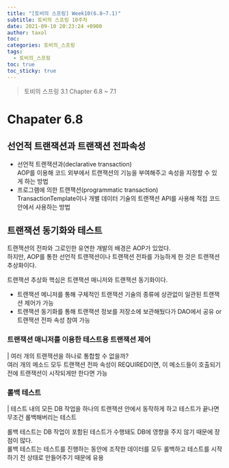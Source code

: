 ```yaml
---
title: "[토비의 스프링] Week10(6.8~7.1)"
subtitle: 토비의 스프링 10주차
date: 2021-09-10 20:23:24 +0900
author: taxol
toc: 
categories: 토비의_스프링
tags:
  - 토비의_스프링
toc: true
toc_sticky: true
---
```


> 토비의 스프링 3.1 Chapter 6.8 ~ 7.1

# Chapater 6.8
## 선언적 트랜잭션과 트랜잭션 전파속성
- 선언적 트랜잭션과(declarative transaction)  
AOP를 이용해 코드 외부에서 트랜잭션의 기능을 부여해주고 속성을 지정할 수 있게 하는 방법  
- 프로그램에 의한 트랜잭션(programmatic transaction)  
TransactionTemplate이나 개별 데이터 기술의 트랜잭션 API를 사용해 적접 코드 안에서 사용하는 방법  

## 트랜잭션 동기화와 테스트
트랜잭션의 전파와 그로인한 유연한 개발의 배경은 AOP가 있었다.  
하지만, AOP를 통한 선언적 트랜잭션이나 트랜잭션 전파를 가능하게 한 것은 트랜잭션 추상화이다.  

트랜잭션 추상화 핵심은 트랜잭션 매니저와 트랜잭션 동기화이다.  
- 트랜잭션 메니저를 통해 구체적인 트랜잭션 기술의 종류에 상관없이 일관된 트랜잭션 제어가 가능  
- 트랜잭션 동기화를 통해 트랜잭션 정보를 저장소에 보관해뒀다가 DAO에서 공유 or 트랜잭션 전파 속성 참여 가능  

### 트랜잭션 매니저를 이용한 테스트용 트랜잭션 제어
| 여러 개의 트랜잭션을 하나로 통합할 수 없을까?  
여러 개의 메소드 모두 트랜잭션 전파 속성이 REQUIRED이면, 이 메소드들이 호출되기 전에 트랜잭션이 시작되게만 한다면 가능  

### 롤백 테스트  
| 테스트 내의 모든 DB 작업을 하나의 트랜잭션 안에서 동작하게 하고 테스트가 끝나면 무조건 롤백해버리는 테스트  

롤백 테스트는 DB 작업이 포함된 테스트가 수행돼도 DB에 영향을 주지 않기 때문에 장점이 많다.  
롤백 테스트는 테스트를 진행하는 동안에 조작한 데이터를 모두 롤백하고 테스트를 시작하기 전 상태로 만들어주기 때문에 유용  